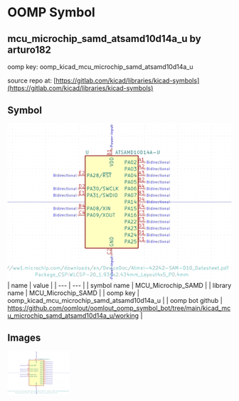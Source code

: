# OOMP Symbol  
## mcu_microchip_samd_atsamd10d14a_u  by arturo182  
  
oomp key: oomp_kicad_mcu_microchip_samd_atsamd10d14a_u  
  
source repo at: [https://gitlab.com/kicad/libraries/kicad-symbols](https://gitlab.com/kicad/libraries/kicad-symbols)  
## Symbol  
  
[![working.png](working_600.png)](working.png)  
| name | value | 
| --- | --- | 
| symbol name | MCU_Microchip_SAMD | 
| library name | MCU_Microchip_SAMD | 
| oomp key | oomp_kicad_mcu_microchip_samd_atsamd10d14a_u | 
| oomp bot github | https://github.com/oomlout/oomlout_oomp_symbol_bot/tree/main/kicad_mcu_microchip_samd_atsamd10d14a_u/working | 
## Images  
  
[![working.png](working_140.png)](working.png)  
